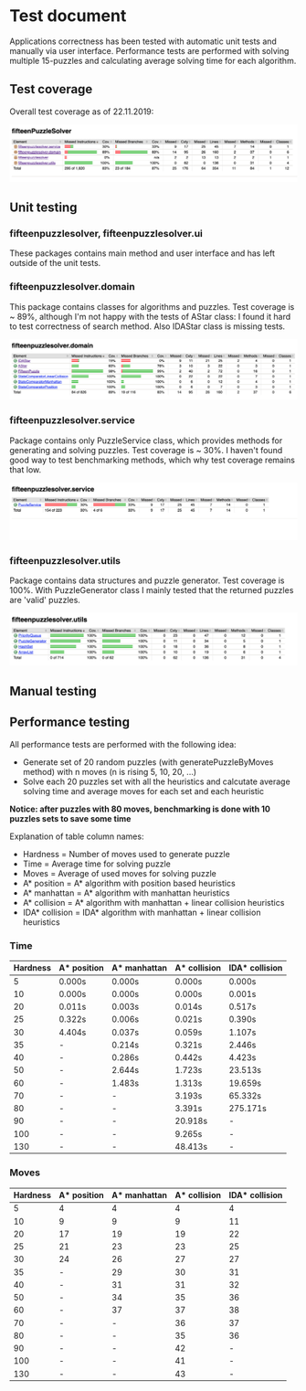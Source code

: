 # Test document

Applications correctness has been tested with automatic unit tests and manually via user interface. Performance tests are performed with solving multiple 15-puzzles and calculating average solving time for each algorithm.

## Test coverage

Overall test coverage as of 22.11.2019:

![Coverage](https://github.com/MiguelSombrero/fifteen-puzzle-solver/blob/master/documentation/pics/overall_coverage.png)

## Unit testing

### fifteenpuzzlesolver, fifteenpuzzlesolver.ui

These packages contains main method and user interface and has left outside of the unit tests.

### fifteenpuzzlesolver.domain

This package contains classes for algorithms and puzzles. Test coverage is ~ 89%, although I'm not happy with the tests of AStar class: I found it hard to test correctness of search method. Also IDAStar class is missing tests.

![Coverage](https://github.com/MiguelSombrero/fifteen-puzzle-solver/blob/master/documentation/pics/domain_coverage.png)

### fifteenpuzzlesolver.service

Package contains only PuzzleService class, which provides methods for generating and solving puzzles. Test coverage is ~ 30%. I haven't found good way to test benchmarking methods, which why test coverage remains that low.

![Coverage](https://github.com/MiguelSombrero/fifteen-puzzle-solver/blob/master/documentation/pics/service_coverage.png)

### fifteenpuzzlesolver.utils

Package contains data structures and puzzle generator. Test coverage is 100%. With PuzzleGenerator class I mainly tested that the returned puzzles are 'valid' puzzles.

![Coverage](https://github.com/MiguelSombrero/fifteen-puzzle-solver/blob/master/documentation/pics/utils_coverage.png)

## Manual testing


## Performance testing

All performance tests are performed with the following idea:

- Generate set of 20 random puzzles (with generatePuzzleByMoves method) with n moves (n is rising 5, 10, 20, ...)
- Solve each 20 puzzles set with all the heuristics and calcutate average solving time and average moves for each set and each heuristic

**Notice: after puzzles with 80 moves, benchmarking is done with 10 puzzles sets to save some time**

Explanation of table column names:

- Hardness = Number of moves used to generate puzzle
- Time = Average time for solving puzzle
- Moves = Average of used moves for solving puzzle
- A* position = A* algorithm with position based heuristics
- A* manhattan = A* algorithm with manhattan heuristics
- A* collision = A* algorithm with manhattan + linear collision heuristics
- IDA* collision = IDA* algorithm with manhattan + linear collision heuristics

### Time

Hardness | A* position | A* manhattan | A* collision | IDA* collision
---------|-------------|--------------|--------------|---------------
5  | 0.000s | 0.000s | 0.000s | 0.000s
10 | 0.000s | 0.000s | 0.000s | 0.001s
20 | 0.011s | 0.003s | 0.014s | 0.517s
25 | 0.322s | 0.006s | 0.021s | 0.390s
30 | 4.404s | 0.037s | 0.059s | 1.107s
35 | -      | 0.214s | 0.321s | 2.446s
40 | -      | 0.286s | 0.442s | 4.423s
50 | -      | 2.644s | 1.723s | 23.513s
60 | -      | 1.483s | 1.313s | 19.659s
70 | -      | -      | 3.193s | 65.332s
80 | -      | -      | 3.391s | 275.171s
90 | -      | -      | 20.918s | -
100 | -     | -      | 9.265s | -
130 | -     | -      | 48.413s | -

### Moves

Hardness | A* position | A* manhattan | A* collision | IDA* collision
---------|-------------|--------------|--------------|---------------
5  | 4  | 4  | 4  | 4
10 | 9  | 9  | 9  | 11
20 | 17 | 19 | 19 | 22
25 | 21 | 23 | 23 | 25
30 | 24 | 26 | 27 | 27
35 | -  | 29 | 30 | 31
40 | -  | 31 | 31 | 32
50 | -  | 34 | 35 | 36
60 | -  | 37 | 37 | 38
70 | -  | -  | 36 | 37
80 | -  | -  | 35 | 36
90 | -  | -  | 42 | -
100 | - | -  | 41 | -
130 | - | -  | 43 | -